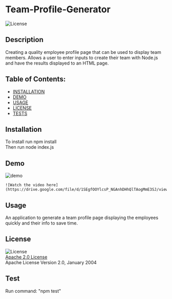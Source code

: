 # Team-Profile-Generator
  ![License](https://img.shields.io/badge/License-Apache_2.0-blue.svg)

  ## Description
  Creating a quality employee profile page that can be used to display team members. Allows a user to enter inputs to create their team with Node.js and have the results displayed to an HTML page.

  ## Table of Contents:
  * [INSTALLATION](#installation)  
  * [DEMO](#demo)  
  * [USAGE](#usage)
  * [LICENSE](#license)  
  * [TESTS](#tests)  


  ## Installation

  To install run npm install  
  Then run node index.js

  ## Demo
  
  ![demo](https://user-images.githubusercontent.com/96558916/154392333-fee69cdf-d86e-4e50-8f11-a069dbbd2f34.png)

    ![Watch the video here](https://drive.google.com/file/d/1SEgfOOYlcsP_NGAnhDHhQlTAogMmE3SJ/view)
    
    

  ## Usage

  An application to generate a team profile page displaying the employees quickly and their info to save time.

  ## License

  ![License](https://img.shields.io/badge/License-Apache_2.0-blue.svg)  
  [Apache 2.0 License](https://opensource.org/licenses/Apache-2.0)  
  Apache License
      Version 2.0, January 2004

  ## Test

  Run command: "npm test"    
